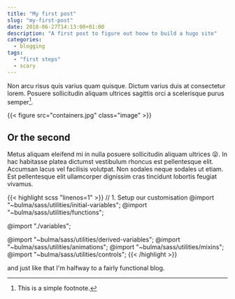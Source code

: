 ```yaml
---
title: "My first post"
slug: "my-first-post"
date: 2018-06-27T14:13:00+01:00
description: "A first post to figure out hoow to build a hugo site"
categories:
  - blogging
tags: 
  - "first steps"
  - scary
---
```


Non arcu risus quis varius quam quisque. Dictum varius duis at consectetur lorem. Posuere sollicitudin aliquam ultrices sagittis orci a scelerisque purus semper[^1].

<!--more-->

{{< figure src="containers.jpg" class="image" >}}

## Or the second

Metus aliquam eleifend mi in nulla posuere sollicitudin aliquam ultrices :stuck_out_tongue_winking_eye:. In hac habitasse platea dictumst vestibulum rhoncus est pellentesque elit. Accumsan lacus vel facilisis volutpat. Non sodales neque sodales ut etiam. Est pellentesque elit ullamcorper dignissim cras tincidunt lobortis feugiat vivamus.

{{< highlight scss "linenos=1" >}}
// 1. Setup our customisation
@import "~bulma/sass/utilities/initial-variables";
@import "~bulma/sass/utilities/functions";

@import "./variables";

@import "~bulma/sass/utilities/derived-variables";
@import "~bulma/sass/utilities/animations";
@import "~bulma/sass/utilities/mixins";
@import "~bulma/sass/utilities/controls";
{{< /highlight >}}

and just like that I'm halfway to a fairly functional blog.

[^1]: This is a simple footnote.